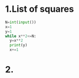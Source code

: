 # 1.List of squares

```.py
N=int(input())
x=1
y=1
while x**2<=N:
  y=x**2
  print(y)
  x+=1
```

# 2.
